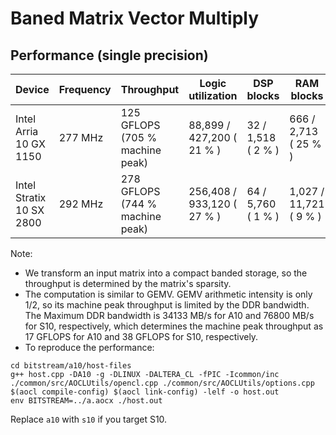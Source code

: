 # Baned Matrix Vector Multiply

## Performance (single precision)

| Device | Frequency | Throughput | Logic utilization | DSP blocks | RAM blocks | Efficiency | Matrix and vector Size | Device compiler |
| ------ | --------- | ---------- | ----------------- | ---------- | ---------- | -----------| ----------- | --------------- |
| Intel Arria 10 GX 1150 | 277 MHz | 125 GFLOPS (705 % machine peak) | 88,899 / 427,200 ( 21 % ) | 32 / 1,518 ( 2 % ) | 666 / 2,713 ( 25 % ) | 92 % DDR efficiency | A(32K,32K) * X(32K), Ku, Kl = 2047 | aoc 19.4.0 (on s001-n138) |
| Intel Stratix 10 SX 2800 | 292 MHz | 278 GFLOPS (744 % machine peak) | 256,408 / 933,120 ( 27 % ) | 64 / 5,760 ( 1 % ) | 1,027 / 11,721 ( 9 % ) | 92 % DDR efficiency | A(32K,32K) * X(32K), Ku, Kl = 2047 | aoc 22.3.0 (on s001-n142) |

Note: 
- We transform an input matrix into a compact banded storage, so the throughput is determined by the matrix's sparsity.
- The computation is similar to GEMV. GEMV arithmetic intensity is only 1/2, so its machine peak throughput is limited by the DDR bandwidth. The Maximum DDR bandwidth is 34133 MB/s for A10 and 76800 MB/s for S10, respectively, which determines the machine peak throughput as 17 GFLOPS for A10 and 38 GFLOPS for S10, respectively.
- To reproduce the performance:
```
cd bitstream/a10/host-files
g++ host.cpp -DA10 -g -DLINUX -DALTERA_CL -fPIC -Icommon/inc ./common/src/AOCLUtils/opencl.cpp ./common/src/AOCLUtils/options.cpp $(aocl compile-config) $(aocl link-config) -lelf -o host.out
env BITSTREAM=../a.aocx ./host.out
```
Replace `a10` with `s10` if you target S10.
